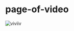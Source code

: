 # page-of-video

![viviiv](https://user-images.githubusercontent.com/66878884/132305696-4af0d391-8a01-4fa6-9aa0-7ebc27300a02.jpg)
